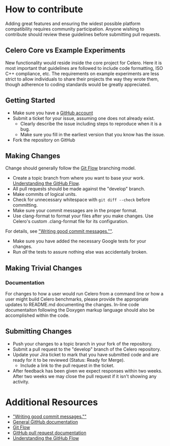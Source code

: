 # How to contribute

Adding great features and ensuring the widest possible platform compatibility requires community participation.  Anyone wishing to contribute should review these guidelines before submitting pull requests.

## Celero Core vs Example Experiments

New functionality would reside inside the core project for Celero.  Here it is most important that guidelines are followed to include code formatting, ISO C++ compliance, etc.  The requirements on example experiments are less strict to allow individuals to share their projects the way they wrote them, though adherence to coding standards would be greatly appreciated.

## Getting Started

* Make sure you have a [GitHub account](https://github.com/signup/free)
* Submit a ticket for your issue, assuming one does not already exist.
  * Clearly describe the issue including steps to reproduce when it is a bug.
  * Make sure you fill in the earliest version that you know has the issue.
* Fork the repository on GitHub

## Making Changes

Change should generally follow the [Git Flow](http://nvie.com/posts/a-successful-git-branching-model/) branching model.

* Create a topic branch from where you want to base your work. [Understanding the GitHub Flow](https://guides.github.com/introduction/flow/).
* All pull requests should be made against the "develop" branch.
* Make commits of logical units.
* Check for unnecessary whitespace with `git diff --check` before committing.
* Make sure your commit messages are in the proper format.
* Use clang-format to format your files after you make changes.  Use Celero's custom .clang-format file for its configuration.

For details, see ["Writing good commit messages.""](https://github.com/erlang/otp/wiki/Writing-good-commit-messages).

* Make sure you have added the necessary Google tests for your changes.
* Run _all_ the tests to assure nothing else was accidentally broken.

## Making Trivial Changes

### Documentation

For changes to how a user would run Celero from a command line or how a user might build Celero benchmarks, please provide the appropriate updates to README.md documenting the changes.  In-line code documentaiton following the Doxygen markup language should also be accomplished within the code.

## Submitting Changes

* Push your changes to a topic branch in your fork of the repository.
* Submit a pull request to the "develop" branch of the Celero repository.
* Update your Jira ticket to mark that you have submitted code and are ready for it to be reviewed (Status: Ready for Merge).
  * Include a link to the pull request in the ticket.
* After feedback has been given we expect responses within two weeks. After two weeks we may close the pull request if it isn't showing any activity.

# Additional Resources

* ["Writing good commit messages.""](https://github.com/erlang/otp/wiki/Writing-good-commit-messages)
* [General GitHub documentation](http://help.github.com/)
* [Git Flow](http://nvie.com/posts/a-successful-git-branching-model/)
* [GitHub pull request documentation](http://help.github.com/send-pull-requests/)
* [Understanding the GitHub Flow](https://guides.github.com/introduction/flow/)

